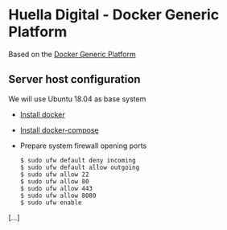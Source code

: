 # Huella Digital - Docker Generic Platform

Based on the [Docker Generic Platform](https://github.com/ayudadigital/docker-generic-platform)

## Server host configuration

We will use Ubuntu 18.04 as base system

- [Install docker](https://docs.docker.com/engine/install/ubuntu/)
- [Install docker-compose](https://docs.docker.com/compose/install/)
- Prepare system firewall opening ports

    ```shell
    $ sudo ufw default deny incoming
    $ sudo ufw default allow outgoing
    $ sudo ufw allow 22
    $ sudo ufw allow 80
    $ sudo ufw allow 443
    $ sudo ufw allow 8080
    $ sudo ufw enable
    ```

[...]
